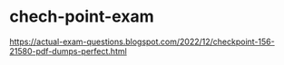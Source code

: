 # chech-point-exam
https://actual-exam-questions.blogspot.com/2022/12/checkpoint-156-21580-pdf-dumps-perfect.html
